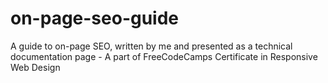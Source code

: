 # on-page-seo-guide
A guide to on-page SEO, written by me and presented as a technical documentation page - A part of FreeCodeCamps Certificate in Responsive Web Design
